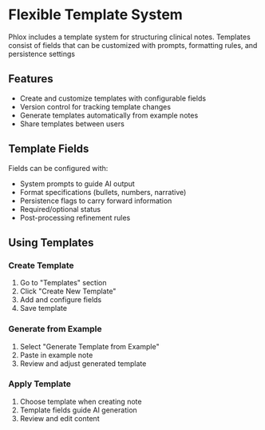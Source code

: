 # Flexible Template System

Phlox includes a template system for structuring clinical notes. Templates consist of fields that can be customized with prompts, formatting rules, and persistence settings

## Features

- Create and customize templates with configurable fields
- Version control for tracking template changes
- Generate templates automatically from example notes
- Share templates between users

## Template Fields

Fields can be configured with:

- System prompts to guide AI output
- Format specifications (bullets, numbers, narrative)
- Persistence flags to carry forward information
- Required/optional status
- Post-processing refinement rules

## Using Templates

### Create Template
1. Go to "Templates" section
2. Click "Create New Template"
3. Add and configure fields
4. Save template

### Generate from Example
1. Select "Generate Template from Example"
2. Paste in example note
3. Review and adjust generated template

### Apply Template
1. Choose template when creating note
2. Template fields guide AI generation
3. Review and edit content
